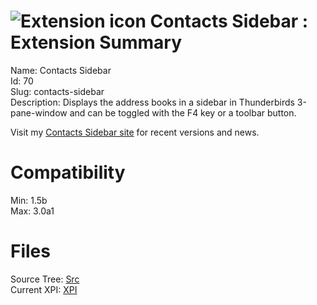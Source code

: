# ![Extension icon](https://addons.thunderbird.net/user-media/addon_icons/0/70-64.png?modified=1353443838) Contacts Sidebar : Extension Summary

Name: Contacts Sidebar  
Id: 70  
Slug: contacts-sidebar  
Description: Displays the address books in a sidebar in Thunderbirds 3-pane-window and can be toggled with the F4 key or a toolbar button.

Visit my <a rel="nofollow" href="https://outgoing.prod.mozaws.net/v1/a4b4464fff8721b2ada3ee302b021888e0316c45f7246fd5c89441b56bebd295/http%3A//extensions.sanjer.nl/">Contacts Sidebar site</a> for recent versions and news.
  

# Compatibility
Min: 1.5b  
Max: 3.0a1  

# Files

Source Tree: [Src](C:/Dev/Thunderbird/ThunderKdB/xall/xOther/70-contacts-sidebar/src)  
Current XPI: [XPI](C:/Dev/Thunderbird/ThunderKdB/xall/xOther/70-contacts-sidebar/xpi)  



